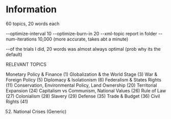 # Information

60 topics, 20 words each

--optimize-interval 10
--optimize-burn-in 20
--xml-topic report in folder
--num-iterations 10,000 (more accurate, takes abt a minute)

--of the trials I did, 20 words was almost always optimal (prob why its the default)


RELEVANT TOPICS

Monetary Policy & Finance (1)
Globalization & the World Stage (3)
War & Foreign Policy (5)
Diplomacy & Isolationism (6)
Federalism & States Rights (11)
Conservation, Environmental Policy, Land Ownership (20)
Territorial Expansion (24)
Capitalism vs Communism, National Values (26)
Rule of Law (27)
Colonialism (28)
Slavery (29)
Defense (35)
Trade & Budget (36)
Civil Rights (41)

52) National Crises (Generic)



